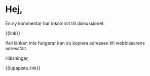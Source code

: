 # Hej,

En ny kommentar har inkommit till diskussionet:

{{link}}

Ifall l&auml;nken inte fungerar kan du kopiera adressen till webbl&auml;sarens adressf&auml;lt.

Hälsningar,

{{lupapiste.link}}
